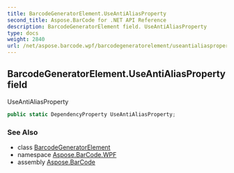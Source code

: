 ```yaml
---
title: BarcodeGeneratorElement.UseAntiAliasProperty
second_title: Aspose.BarCode for .NET API Reference
description: BarcodeGeneratorElement field. UseAntiAliasProperty
type: docs
weight: 2840
url: /net/aspose.barcode.wpf/barcodegeneratorelement/useantialiasproperty/
---
```

## BarcodeGeneratorElement.UseAntiAliasProperty field

UseAntiAliasProperty

```csharp
public static DependencyProperty UseAntiAliasProperty;
```

### See Also

* class [BarcodeGeneratorElement](../)
* namespace [Aspose.BarCode.WPF](../../../aspose.barcode.wpf/)
* assembly [Aspose.BarCode](../../../)



